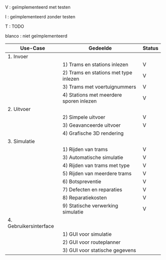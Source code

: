 
V : geïmplementeerd met testen

I : geïmplementeerd zonder testen

T : TODO

blanco : niet geïmplementeerd





| Use-Case               | Gedeelde                                | Status |
|------------------------|-----------------------------------------|--------|
| 1. Invoer              |                                         |        |
|                        | 1) Trams en stations inlezen            | V      |
|                        | 2) Trams en stations met type inlezen   | V      |
|                        | 3) Trams met voertuignummers            | V      |
|                        | 4) Stations met meerdere sporen inlezen | V      |
| 2. Uitvoer             |                                         |        |
|                        | 2) Simpele uitvoer                      | V      |
|                        | 3) Geavanceerde uitvoer                 | V      |
|                        | 4) Grafische 3D rendering               |        |
| 3. Simulatie           |                                         |        |
|                        | 1) Rijden van trams                     | V      |
|                        | 3) Automatische simulatie               | V      |
|                        | 4) Rijden van trams met type            | V      |
|                        | 5) Rijden van meerdere trams            | V      |
|                        | 6) Botspreventie                        | V      |
|                        | 7) Defecten en reparaties               | V      |
|                        | 8) Reparatiekosten                      | V      |
|                        | 9) Statische verwerking simulatie       | V      |
| 4. Gebruikersinterface |                                         |        |
|                        | 1) GUI voor simulatie                   |        |
|                        | 2) GUI voor routeplanner                |        |
|                        | 3) GUI voor statische gegevens          |        |